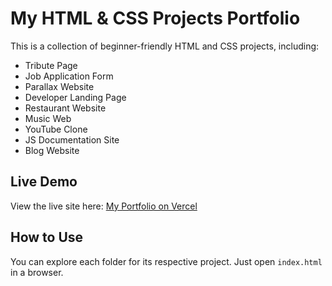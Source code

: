 # My HTML & CSS Projects Portfolio

This is a collection of beginner-friendly HTML and CSS projects, including:
- Tribute Page
- Job Application Form
- Parallax Website
- Developer Landing Page
- Restaurant Website
- Music Web
- YouTube Clone
- JS Documentation Site
- Blog Website

## Live Demo

View the live site here: [My Portfolio on Vercel](https://html-css-projects-six-alpha.vercel.app/)

## How to Use

You can explore each folder for its respective project. Just open `index.html` in a browser.

